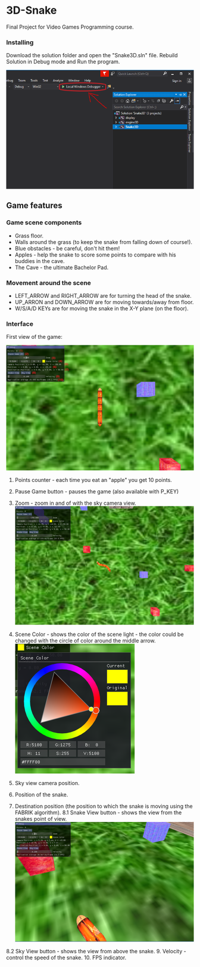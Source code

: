 # 3D-Snake

Final Project for Video Games Programming course.

### Installing

Download the solution folder and open the "Snake3D.sln" file.
Rebuild Solution in Debug mode and Run the program.

![Screenshot](res/runProgram.PNG)

## Game features
### Game scene components
  * Grass floor.
  * Walls around the grass (to keep the snake from falling down of course!).
  * Blue obstacles - be careful, don't hit them!
  * Apples - help the snake to score some points to compare with his buddies in the cave.
  * The Cave - the ultimate Bachelor Pad.
  
### Movement around the scene
  * LEFT_ARROW and RIGHT_ARROW are for turning the head of the snake.
  * UP_ARRON and DOWN_ARROW are for moving towards/away from floor.
  * W/S/A/D KEYs are for moving the snake in the X-Y plane (on the floor).
  
### Interface

First view of the game:

![Screenshot](res/firstGameView.PNG)

1. Points counter - each time you eat an "apple" you get 10 points.
2. Pause Game button - pauses the game (also available with P_KEY)
3. Zoom - zoom in and of with the sky camera view.
![Screenshot](res/skyView.PNG)

4. Scene Color - shows the color of the scene light -
the color could be changed with the circle of color around the middle arrow.
![Screenshot](res/colorSelection.PNG)

5. Sky view camera position.
6. Position of the snake.
7. Destination position (the position to which the snake is moving using the FABRIK algorithm).
8.1 Snake View button - shows the view from the snakes point of view.
![Screenshot](res/snakeView.PNG)

8.2 Sky View button - shows the view from above the snake.
9. Velocity - control the speed of the snake.
10. FPS indicator.
